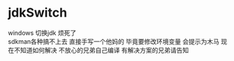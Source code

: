 # jdkSwitch

windows 切换jdk 烦死了  
sdkman各种搞不上去
直接手写一个他妈的
毕竟要修改环境变量 
会提示为木马  现在不知道如何解决 
不放心的兄弟自己编译  有解决方案的兄弟请告知
